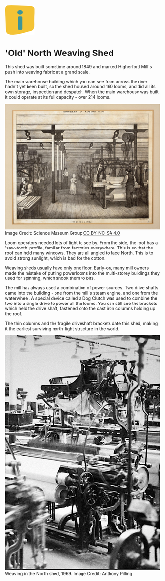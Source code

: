 ![max_pic](./stories.png)
# 'Old' North Weaving Shed

This shed was built sometime around 1849 and marked Higherford Mill's push into weaving fabric at a grand scale.

The main warehouse building which you can see from across the river hadn't yet been built, so the shed housed around 160 looms, and did all its own storage, inspection and despatch.
When the main warehouse was built it could operate at its full capacity - over 214 looms.

![max_pic](./weaving.jpg)  
Image Credit: Science Museum Group [CC BY-NC-SA 4.0](https://creativecommons.org/licenses/by-nc-sa/4.0/)

Loom operators needed lots of light to see by. From the side, the roof has a 'saw-tooth' profile, familiar from factories everywhere. This is so that the roof can hold many windows. They are all angled to face North. This is to avoid strong sunlight, which is bad for the cotton. 

Weaving sheds usually have only one floor. Early-on, many mill owners made the mistake of putting powerlooms into the multi-storey buildings they used for spinning, which shook them to bits.

The mill has always used a combination of power sources. Two drive shafts came into the building - one from the mill's steam engine, and one from the waterwheel. A special device called a Dog Clutch was used to combine the two into a single drive to power all the looms. You can still see the brackets which held the drive shaft, fastened onto the cast iron columns holding up the roof.

The thin columns and the fragile driveshaft brackets date this shed, making it the earliest surviving north-light structure in the world. 

![max_pic](./dobby_loom.png)  
Weaving in the North shed, 1969.
Image Credit: Anthony Pilling
